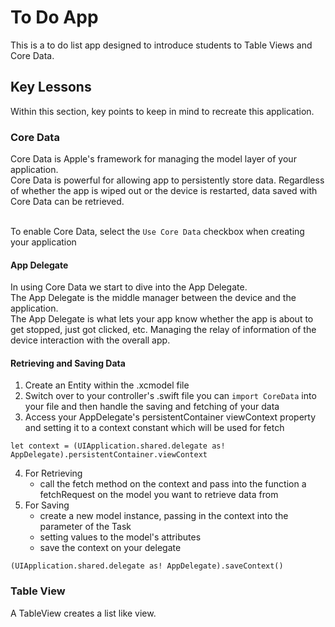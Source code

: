 # To Do App

This is a to do list  app designed to introduce students to Table Views and Core Data.

## Key Lessons
Within this section, key points to keep in mind to recreate this application.

### Core Data 
Core Data is Apple's framework for managing the model layer of your application.<br>
Core Data is powerful for allowing app to persistently store data. Regardless of whether the app is wiped out or the device is restarted, data saved with Core Data can be retrieved.<br><br> 

To enable Core Data, select the `Use Core Data` checkbox when creating your application

#### App Delegate
In using Core Data we start to dive into the App Delegate.<br>
The App Delegate is the middle manager between the device and the application.<br>
The App Delegate is what lets your app know whether the app is about to get stopped, just got clicked, etc. Managing the relay of information of the device interaction with the overall app.

#### Retrieving and Saving Data
1. Create an Entity within the .xcmodel file
2. Switch over to your controller's .swift file you can `import CoreData` into your file and then handle the saving and fetching of your data
3. Access your AppDelegate's persistentContainer viewContext property and setting it to a context constant which will be used for fetch
```
let context = (UIApplication.shared.delegate as! AppDelegate).persistentContainer.viewContext
```
4. For Retrieving
	* call the fetch method on the context and pass into the function a fetchRequest on the model you want to retrieve data from
5. For Saving
	* create a new model instance, passing in the context into the parameter of the Task
	* setting values to the model's attributes
	* save the context on your delegate
```
(UIApplication.shared.delegate as! AppDelegate).saveContext()
```
### Table View
A TableView creates a list like view. 
